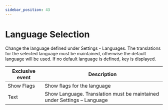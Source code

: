 ```yaml
---
sidebar_position: 43
---
```

# Language Selection

Change the language defined under Settings - Languages. The translations for the selected language must be maintained, otherwise the default language will be used. If no default language is defined, key is displayed.

| Exclusive event | Description |
| --- | --- |
| Show Flags | Show flags for the language |
| Text | Show Language. Translation must be maintained under Settings – Language |
